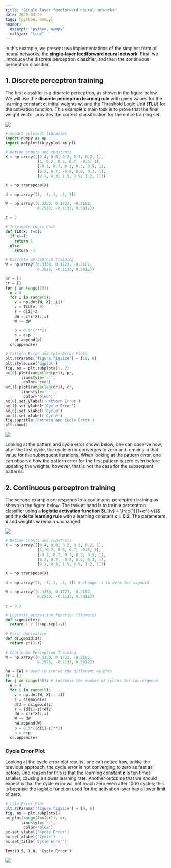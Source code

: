 ```yaml
---
title: "Single layer feedforward neural networks"
date: 2020-04-20
tags: [python, numpy]
header:
  excerpt: "python, numpy"
  mathjax: "true"
---
```


In this example, we present two implementations of the simplest form of neural networks, the **single-layer feedforward neural network**. First, we introduce the discrete perceptron classifier, and then the continuous perceptron classifier.

## 1. Discrete perceptron training

The first classifier is a discrete perceptron, as shown in the figure below. We will use the **discrete perceptron learning rule** with given values for the learning constant **c**, initial weights **w**, and the Threshold Logic Unit (**TLU**) for the activation function. This example's main task is to prove that the final weight vector provides the correct classification for the entire training set.

<img src="{{site.url}}/images/2021-02-17-SingleLFNN_files/discrete.png" style="display: block; margin: auto;" />


```python
# Import relevant libraries
import numpy as np
import matplotlib.pyplot as plt
```


```python
# Define inputs and constants
X = np.array([[0.4, 0.8, 0.2, 0.3, 0.2, 1],
              [1, 0.2, 0.5, 0.7, -0.5, 1],
              [-0.1, 0.7, 0.3, 0.3, 0.9, 1],
              [0.2, 0.7, -0.8, 0.9, 0.3, 1],
              [0.1, 0.3, 1.5, 0.9, 1.2, 1]])

X = np.transpose(X)

d = np.array([1, -1, 1, -1, 1])

W = np.array([0.3350, 0.1723, -0.2102,
              0.2528, -0.1133, 0.5012])

c = 2
```


```python
# Threshold Logic Unit
def TLU(x, T=0):
  if x>=T:
    return 1
  else:
    return -1
```


```python
# Discrete perceptron training
W = np.array([0.3350, 0.1723, -0.2102,
              0.2528, -0.1133, 0.5012])

pr = []
cr = []
for j in range(10):
  e = 0
  for i in range(5):
    v = np.dot(W, X[:,i])
    z = TLU(v, 0)
    r = d[i]-z
    dW = c*r*X[:,i]
    W += dW

    p = 0.5*(r**2)
    e = e+p
    pr.append(p)
  cr.append(e)
```


```python
# Pattern Error and Cyle Error Plots
plt.rcParams['figure.figsize'] = [18, 6]
plt.style.use('ggplot')
fig, ax = plt.subplots(1, 2)
ax[0].plot(range(len(pr)), pr,
       linestyle='--',
        color='red')
ax[1].plot(range(len(cr)), cr,
       linestyle='--',
        color='blue')
ax[0].set_ylabel('Pattern Error')
ax[1].set_ylabel('Cycle Error')
ax[0].set_xlabel('Cycle')
ax[1].set_xlabel('Cycle')
fig.suptitle('Pattern and Cycle Error')
plt.show()
```


<img src="{{site.url}}/images/2021-02-17-SingleLFNN_files/2021-02-17-SingleLFNN_6_0.png" style="display: block; margin: auto;" />    
    


Looking at the pattern and cycle error shown below, one can observe how, after the first cycle, the cycle error converges to zero and remains in that value for the subsequent iterations. When looking at the pattern error, one can observe how the pattern error for the first pattern is zero even before updating the weights; however, that is not the case for the subsequent patterns.

## 2. Continuous perceptron training

The second example corresponds to a continuous perceptron training as shown in the figure below. The task at hand is to train a perceptron classifier using a **logistic activation function** $f_1(v) = \frac{1}{1+e^{-v}}$ and the **delta learning rule** with a learning constant **c = 0.2**. The parameters **x** and weights **w** remain unchanged.

<img src="{{site.url}}/images/2021-02-17-SingleLFNN_files/cont.png" style="display: block; margin: auto;" />    


```python
# Define inputs and constants
X = np.array([[0.4, 0.8, 0.2, 0.3, 0.2, 1],
              [1, 0.2, 0.5, 0.7, -0.5, 1],
              [-0.1, 0.7, 0.3, 0.3, 0.9, 1],
              [0.2, 0.7, -0.8, 0.9, 0.3, 1],
              [0.1, 0.3, 1.5, 0.9, 1.2, 1]])

X = np.transpose(X)

d = np.array([1, -1, 1, -1, 1]) # change -1 to zero for sigmoid

W = np.array([0.3350, 0.1723, -0.2102,
              0.2528, -0.1133, 0.5012])

c = 0.2
```


```python
# Logistic activation function (Sigmoid)
def sigmoid(v):
  return 1 / (1+np.exp(-v))

# First derivative
def dsigmoid(z):
  return z*(1-z)
```


```python
# Continuos Perceptron Training
W = np.array([0.3350, 0.1723, -0.2102,
              0.2528, -0.1133, 0.5012])

hW = [W] # Used to stored the different weights
cr = []
for j in range(50): # increase the number of cycles for convergence
  e = 0
  for i in range(5): 
    v = np.dot(W, X[:, i])
    z = sigmoid(v)
    df2 = dsigmoid(z)    
    r = (d[i]-z)*df2
    dW = c*r*X[:,i]
    W += dW
    hW.append(W)
    p = 0.5*((d[i]-z)**2)
    e = e+p
  cr.append(e)
```

### Cycle Error Plot

Looking at the cycle error plot results, one can notice how, unlike the previous approach, the cycle error is not converging to zero as fast as before. One reason for this is that the learning constant **c** is ten times smaller, causing a slower learning rate. Another outcome that we should expect is that the cycle error will not reach zero even after 1000 cycles; this is because the logistic function used for the activation layer has a lower limit of zero.


```python
# Cyle Error Plot
plt.rcParams['figure.figsize'] = [9, 6]
fig, ax = plt.subplots()
ax.plot(range(len(cr)), cr,
       linestyle='--',
        color='blue')
ax.set_ylabel('Cycle Error')
ax.set_xlabel('Cycle')
ax.set_title('Cycle Error')
```




    Text(0.5, 1.0, 'Cycle Error')




<img src="{{site.url}}/images/2021-02-17-SingleLFNN_files/2021-02-17-SingleLFNN_13_1.png" style="display: block; margin: auto;" />       

